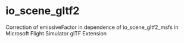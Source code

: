 # io_scene_gltf2
Correction of emissiveFactor in dependence of io_scene_gltf2_msfs in Microsoft Flight Simulator glTF Extension
